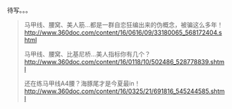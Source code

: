 <script>
    document.title = '励志健身-美人标志';
</script>

待写。。。







> 马甲线、腰窝、美人筋…都是一群自恋狂编出来的伪概念，被骗这么多年！
> http://www.360doc.com/content/16/0616/09/33180065_568172404.shtml
>
> 马甲线、腰窝、比基尼桥…美人指标你有几个？
> http://www.360doc.com/content/16/0118/10/502486_528778839.shtml
>
> 还在练马甲线A4腰？海豚尾才是今夏最in！
> http://www.360doc.com/content/16/0325/21/691816_545244585.shtml